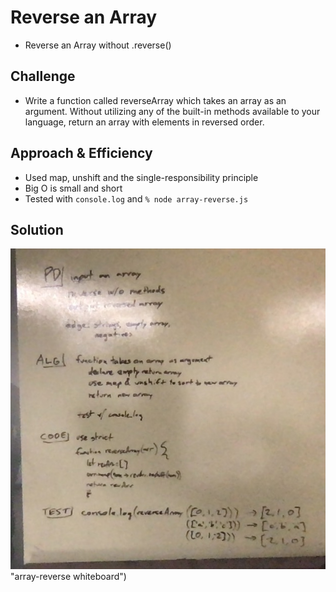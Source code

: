 
# Reverse an Array
<!-- Short summary or background information -->
- Reverse an Array without .reverse()

## Challenge
<!-- Description of the challenge -->
- Write a function called reverseArray which takes an array as an argument. Without utilizing any of the built-in methods available to your language, return an array with elements in reversed order.

## Approach & Efficiency
<!-- What approach did you take? Why? What is the Big O space/time for this approach? -->
- Used map, unshift and the single-responsibility principle
- Big O is small and short
- Tested with `console.log` and `% node array-reverse.js`

## Solution
<!-- Embedded whiteboard image -->
![whiteboard](../../assets/array-reverse.jpg) "array-reverse whiteboard")
